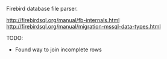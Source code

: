 Firebird database file parser.

http://firebirdsql.org/manual/fb-internals.html
http://firebirdsql.org/manual/migration-mssql-data-types.html


TODO:
- Found way to join incomplete rows